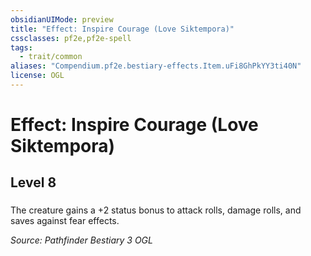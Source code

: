 ```yaml
---
obsidianUIMode: preview
title: "Effect: Inspire Courage (Love Siktempora)"
cssclasses: pf2e,pf2e-spell
tags:
  - trait/common
aliases: "Compendium.pf2e.bestiary-effects.Item.uFi8GhPkYY3ti40N"
license: OGL
---
```

# Effect: Inspire Courage (Love Siktempora)
## Level 8
### 






The creature gains a +2 status bonus to attack rolls, damage rolls, and saves against fear effects.

*Source: Pathfinder Bestiary 3*
*OGL*